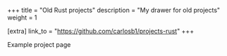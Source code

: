 +++
title = "Old Rust projects"
description = "My drawer for old projects"
weight = 1

[extra]
link_to = "https://github.com/carlosb1/projects-rust"
+++

Example project page